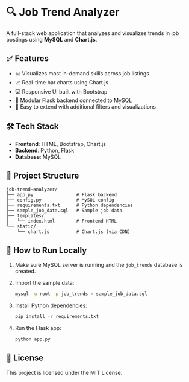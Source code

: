 # 🔍 Job Trend Analyzer

A full-stack web application that analyzes and visualizes trends in job postings using **MySQL** and **Chart.js**.

## ✅ Features

- 📊 Visualizes most in-demand skills across job listings
- 📈 Real-time bar charts using Chart.js
- 💻 Responsive UI built with Bootstrap
- 🔌 Modular Flask backend connected to MySQL
- 🧩 Easy to extend with additional filters and visualizations

## 🛠️ Tech Stack

- **Frontend**: HTML, Bootstrap, Chart.js
- **Backend**: Python, Flask
- **Database**: MySQL

## 📁 Project Structure

```
job-trend-analyzer/
├── app.py                # Flask backend
├── config.py             # MySQL config
├── requirements.txt      # Python dependencies
├── sample_job_data.sql   # Sample job data
├── templates/
│   └── index.html        # Frontend HTML
└── static/
    └── chart.js          # Chart.js (via CDN)
```

## 🚀 How to Run Locally

1. Make sure MySQL server is running and the `job_trends` database is created.
2. Import the sample data:
   ```bash
   mysql -u root -p job_trends < sample_job_data.sql
   ```

3. Install Python dependencies:
   ```bash
   pip install -r requirements.txt
   ```

4. Run the Flask app:
   ```bash
   python app.py
   ```

## 📝 License

This project is licensed under the MIT License.
